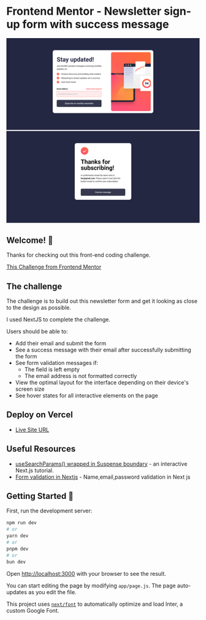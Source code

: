 # Frontend Mentor - Newsletter sign-up form with success message

![Design preview for the Newsletter sign-up form with success message coding challenge](./public/design/desktop-preview.png)
![Design preview for the Newsletter sign-up form with success message coding challenge](./public/design/desktop-success.png)

## Welcome! 👋

Thanks for checking out this front-end coding challenge.

[This Challenge from Frontend Mentor](https://www.frontendmentor.io/challenges/newsletter-signup-form-with-success-message-3FC1AZbNrv) 

## The challenge

The challenge is to build out this newsletter form and get it looking as close to the design as possible.

I used NextJS to complete the challenge.

Users should be able to:

- Add their email and submit the form
- See a success message with their email after successfully submitting the form
- See form validation messages if:
  - The field is left empty
  - The email address is not formatted correctly
- View the optimal layout for the interface depending on their device's screen size
- See hover states for all interactive elements on the page

## Deploy on Vercel

- [Live Site URL](https://newsletter-sign-up-form-beige-two.vercel.app/)

## Useful Resources

- [useSearchParams() wrapped in Suspense boundary](https://stackoverflow.com/questions/78439067/how-do-you-get-rid-of-usesearchparams-and-suspense-deployment-error) - an interactive Next.js tutorial.
- [Form validation in Nextjs](https://www.geeksforgeeks.org/how-to-add-form-validation-in-next-js/) - Name,email,password validation in Next js

## Getting Started 🚀

First, run the development server:

```bash
npm run dev
# or
yarn dev
# or
pnpm dev
# or
bun dev
```

Open [http://localhost:3000](http://localhost:3000) with your browser to see the result.

You can start editing the page by modifying `app/page.js`. The page auto-updates as you edit the file.

This project uses [`next/font`](https://nextjs.org/docs/basic-features/font-optimization) to automatically optimize and load Inter, a custom Google Font.
